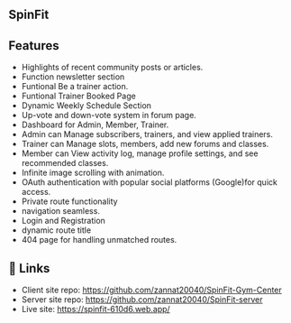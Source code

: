 
## SpinFit 

## Features

- Highlights of recent community posts or articles.
- Function newsletter section
- Funtional Be a trainer action.
- Funtional Trainer Booked Page
- Dynamic Weekly Schedule Section
- Up-vote and down-vote system in forum page.
- Dashboard  for Admin, Member, Trainer.
- Admin can Manage subscribers, trainers, and view applied trainers.
- Trainer can Manage slots, members, add new forums and classes.
- Member can View activity log, manage profile settings, and see recommended classes.
- Infinite image scrolling with animation.
- OAuth authentication with popular social platforms (Google)for quick access.
- Private route functionality
- navigation seamless.
- Login and Registration
- dynamic route title
- 404 page for handling unmatched routes.


## 🔗 Links

* Client site repo: https://github.com/zannat20040/SpinFit-Gym-Center
* Server site repo: https://github.com/zannat20040/SpinFit-server
* Live site: https://spinfit-610d6.web.app/
